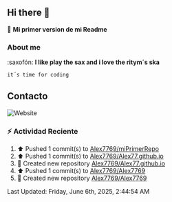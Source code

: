 ## Hi there 👋
:pencil: **Mi primer version de mi Readme**
### About me
:saxofón: **I like play the sax and i love the ritym´s ska**

```bash
it´s time for coding
```

##  Contacto
![Website](https://img.shields.io/website?url=https%3A%2F%2Fwww.linkedin.com%2Fin%2Ferick-alejandro-ramirez-02615798%2F) 

### :zap: Actividad Reciente
<!--RECENT_ACTIVITY:start-->
1. ⬆️ Pushed 1 commit(s) to [Alex7769/miPrimerRepo](https://github.com/Alex7769/miPrimerRepo)<br>
2. ⬆️ Pushed 1 commit(s) to [Alex7769/Alex77.github.io](https://github.com/Alex7769/Alex77.github.io)<br>
3. 📔 Created new repository [Alex7769/Alex77.github.io](https://github.com/Alex7769/Alex77.github.io)<br>
4. ⬆️ Pushed 1 commit(s) to [Alex7769/Alex7769](https://github.com/Alex7769/Alex7769)<br>
5. 📔 Created new repository [Alex7769/Alex7769](https://github.com/Alex7769/Alex7769)<br>
<!--RECENT_ACTIVITY:end-->
<!--RECENT_ACTIVITY:last_update-->
Last Updated: Friday, June 6th, 2025, 2:44:54 AM
<!--RECENT_ACTIVITY:last_update_end-->
<!-- Proyectos recientes-->
<!-- -->

<!--
**Alex7769/Alex7769** is a ✨ _special_ ✨ repository because its `README.md` (this file) appears on your GitHub profile.

Here are some ideas to get you started:

- 🔭 I’m currently working on ...
- 🌱 I’m currently learning ...
- 👯 I’m looking to collaborate on ...
- 🤔 I’m looking for help with ...
- 💬 Ask me about ...
- 📫 How to reach me: ...
- 😄 Pronouns: ...
- ⚡ Fun fact: ...
-->
